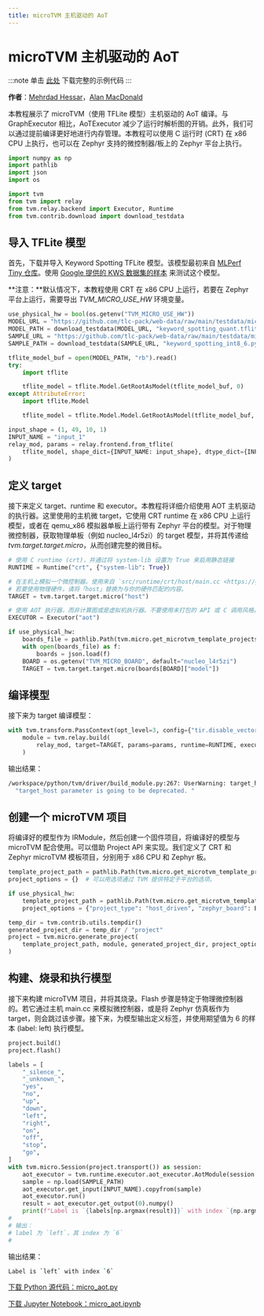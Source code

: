 ```yaml
---
title: microTVM 主机驱动的 AoT
---
```


# microTVM 主机驱动的 AoT

:::note
单击 [此处](https://tvm.apache.org/docs/how_to/work_with_microtvm/micro_aot.html#sphx-glr-download-how-to-work-with-microtvm-micro-aot-py) 下载完整的示例代码
:::

**作者**：[Mehrdad Hessar](https://github.com/mehrdadh)，[Alan MacDonald](https://github.com/alanmacd)

本教程展示了 microTVM（使用 TFLite 模型）主机驱动的 AoT 编译。与 GraphExecutor 相比，AoTExecutor 减少了运行时解析图的开销。此外，我们可以通过提前编译更好地进行内存管理。本教程可以使用 C 运行时 (CRT) 在 x86 CPU 上执行，也可以在 Zephyr 支持的微控制器/板上的 Zephyr 平台上执行。

``` python
import numpy as np
import pathlib
import json
import os

import tvm
from tvm import relay
from tvm.relay.backend import Executor, Runtime
from tvm.contrib.download import download_testdata
```

## 导入 TFLite 模型

首先，下载并导入 Keyword Spotting TFLite 模型。该模型最初来自 [MLPerf Tiny 仓库](https://github.com/mlcommons/tiny)。使用 [Google 提供的 KWS 数据集的样本](https://ai.googleblog.com/2017/08/launching-speech-commands-dataset.html) 来测试这个模型。

**注意：**默认情况下，本教程使用 CRT 在 x86 CPU 上运行，若要在 Zephyr 平台上运行，需要导出 *TVM_MICRO_USE_HW* 环境变量。

``` python
use_physical_hw = bool(os.getenv("TVM_MICRO_USE_HW"))
MODEL_URL = "https://github.com/tlc-pack/web-data/raw/main/testdata/microTVM/model/keyword_spotting_quant.tflite"
MODEL_PATH = download_testdata(MODEL_URL, "keyword_spotting_quant.tflite", module="model")
SAMPLE_URL = "https://github.com/tlc-pack/web-data/raw/main/testdata/microTVM/data/keyword_spotting_int8_6.pyc.npy"
SAMPLE_PATH = download_testdata(SAMPLE_URL, "keyword_spotting_int8_6.pyc.npy", module="data")

tflite_model_buf = open(MODEL_PATH, "rb").read()
try:
    import tflite

    tflite_model = tflite.Model.GetRootAsModel(tflite_model_buf, 0)
except AttributeError:
    import tflite.Model

    tflite_model = tflite.Model.Model.GetRootAsModel(tflite_model_buf, 0)

input_shape = (1, 49, 10, 1)
INPUT_NAME = "input_1"
relay_mod, params = relay.frontend.from_tflite(
    tflite_model, shape_dict={INPUT_NAME: input_shape}, dtype_dict={INPUT_NAME: "int8"}
)
```

## 定义 target

接下来定义 target、runtime 和 executor。本教程将详细介绍使用 AOT 主机驱动的执行器。这里使用的主机微 target，它使用 CRT runtime 在 x86 CPU 上运行模型，或者在 qemu_x86 模拟器单板上运行带有 Zephyr 平台的模型。对于物理微控制器，获取物理单板（例如 nucleo_l4r5zi）的 target 模型，并将其传递给 *tvm.target.target.micro*，从而创建完整的微目标。

``` python
# 使用 C runtime (crt)，并通过将 system-lib 设置为 True 来启用静态链接
RUNTIME = Runtime("crt", {"system-lib": True})

# 在主机上模拟一个微控制器。使用来自 `src/runtime/crt/host/main.cc <https://github.com/apache/tvm/blob/main/src/runtime/crt/host/main.cc>`_ 的 main()。
# 若要使用物理硬件，请将「host」替换为与你的硬件匹配的内容。
TARGET = tvm.target.target.micro("host")

# 使用 AOT 执行器，而非计算图或是虚拟机执行器。不要使用未打包的 API 或 C 调用风格。
EXECUTOR = Executor("aot")

if use_physical_hw:
    boards_file = pathlib.Path(tvm.micro.get_microtvm_template_projects("zephyr")) / "boards.json"
    with open(boards_file) as f:
        boards = json.load(f)
    BOARD = os.getenv("TVM_MICRO_BOARD", default="nucleo_l4r5zi")
    TARGET = tvm.target.target.micro(boards[BOARD]["model"])
```

## 编译模型

接下来为 target 编译模型：

``` python
with tvm.transform.PassContext(opt_level=3, config={"tir.disable_vectorize": True}):
    module = tvm.relay.build(
        relay_mod, target=TARGET, params=params, runtime=RUNTIME, executor=EXECUTOR
    )
```

输出结果：

``` bash
/workspace/python/tvm/driver/build_module.py:267: UserWarning: target_host parameter is going to be deprecated. Please pass in tvm.target.Target(target, host=target_host) instead.
  "target_host parameter is going to be deprecated. "
```

## 创建一个 microTVM 项目

将编译好的模型作为 IRModule，然后创建一个固件项目，将编译好的模型与 microTVM 配合使用。可以借助 Project API 来实现。我们定义了 CRT 和 Zephyr microTVM 模板项目，分别用于 x86 CPU 和 Zephyr 板。

``` python
template_project_path = pathlib.Path(tvm.micro.get_microtvm_template_projects("crt"))
project_options = {}  # 可以用选项通过 TVM 提供特定于平台的选项。

if use_physical_hw:
    template_project_path = pathlib.Path(tvm.micro.get_microtvm_template_projects("zephyr"))
    project_options = {"project_type": "host_driven", "zephyr_board": BOARD}

temp_dir = tvm.contrib.utils.tempdir()
generated_project_dir = temp_dir / "project"
project = tvm.micro.generate_project(
    template_project_path, module, generated_project_dir, project_options
)
```

## 构建、烧录和执行模型

接下来构建 microTVM 项目，并将其烧录。Flash 步骤是特定于物理微控制器的。若它通过主机 main.cc 来模拟微控制器，或是将 Zephyr 仿真板作为 target，则会跳过该步骤。接下来，为模型输出定义标签，并使用期望值为 6 的样本 (label: left) 执行模型。

``` python
project.build()
project.flash()

labels = [
    "_silence_",
    "_unknown_",
    "yes",
    "no",
    "up",
    "down",
    "left",
    "right",
    "on",
    "off",
    "stop",
    "go",
]
with tvm.micro.Session(project.transport()) as session:
    aot_executor = tvm.runtime.executor.aot_executor.AotModule(session.create_aot_executor())
    sample = np.load(SAMPLE_PATH)
    aot_executor.get_input(INPUT_NAME).copyfrom(sample)
    aot_executor.run()
    result = aot_executor.get_output(0).numpy()
    print(f"Label is `{labels[np.argmax(result)]}` with index `{np.argmax(result)}`")
#
# 输出：
# label 为 `left`，其 index 为 `6`
#
```

输出结果：

``` bash
Label is `left` with index `6`
```

[下载 Python 源代码：micro_aot.py](https://tvm.apache.org/docs/_downloads/f8a7209a0e66b246185bfc41bbc82f54/micro_aot.py)

[下载 Jupyter Notebook：micro_aot.ipynb](https://tvm.apache.org/docs/_downloads/c00933f3fbcf90c4f584d54607b33805/micro_aot.ipynb)